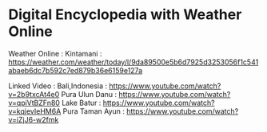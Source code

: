 # Digital Encyclopedia with Weather Online


Weather Online	:
	Kintamani	: https://weather.com/weather/today/l/9da89500e5b6d7925d3253056f1c541abaeb6dc7b592c7ed879b36e6159e127a

Linked Video 	:
	Bali,Indonesia 	: https://www.youtube.com/watch?v=2b9txcAt4e0
	Pura Ulun Danu 	: https://www.youtube.com/watch?v=qpiVtBZFn80
	Lake Batur	: https://www.youtube.com/watch?v=kqjevIeHM6A
	Pura Taman Ayun	: https://www.youtube.com/watch?v=iZjJ6-w2fmk
	
